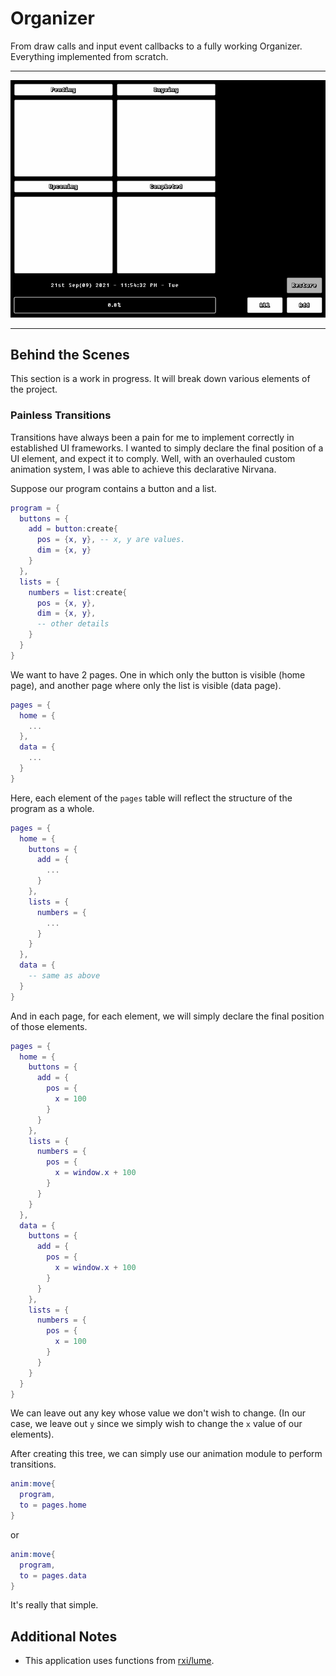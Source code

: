 # Organizer

From draw calls and input event callbacks to a fully working Organizer. Everything implemented from scratch.

---

![demo](https://github.com/nishnat-rishi/whatever/blob/master/whatever-demo.gif?raw=true)

---

## Behind the Scenes

This section is a work in progress. It will break down various elements of the project.

### Painless Transitions

Transitions have always been a pain for me to implement correctly in established UI frameworks. I wanted to simply declare the final position of a UI element, and expect it to comply. Well, with an overhauled custom animation system, I was able to achieve this declarative Nirvana.

Suppose our program contains a button and a list.

```lua
program = {
  buttons = {
    add = button:create{
      pos = {x, y}, -- x, y are values.
      dim = {x, y}
    }
  },
  lists = {
    numbers = list:create{
      pos = {x, y},
      dim = {x, y},
      -- other details
    }
  }
}
```

We want to have 2 pages. One in which only the button is visible (home page), and another page where only the list is visible (data page).

```lua
pages = {
  home = {
    ...
  },
  data = {
    ...
  }
}

```

Here, each element of the `pages` table will reflect the structure of the program as a whole.

```lua
pages = {
  home = {
    buttons = {
      add = {
        ...
      }
    },
    lists = {
      numbers = {
        ...
      }
    }
  },
  data = {
    -- same as above
  }
}
```

And in each page, for each element, we will simply declare the final position of those elements.


```lua
pages = {
  home = {
    buttons = {
      add = {
        pos = {
          x = 100
        }
      }
    },
    lists = {
      numbers = {
        pos = {
          x = window.x + 100
        }
      }
    }
  },
  data = {
    buttons = {
      add = {
        pos = {
          x = window.x + 100
        }
      }
    },
    lists = {
      numbers = {
        pos = {
          x = 100
        }
      }
    }
  }
}
```

We can leave out any key whose value we don't wish to change. (In our case, we leave out `y` since we simply wish to change the `x` value of our elements).

After creating this tree, we can simply use our animation module to perform transitions.

```lua
anim:move{
  program,
  to = pages.home
}
```
or
```lua
anim:move{
  program,
  to = pages.data
}
```

It's really that simple.

## Additional Notes

- This application uses functions from [rxi/lume](https://github.com/rxi/lume).